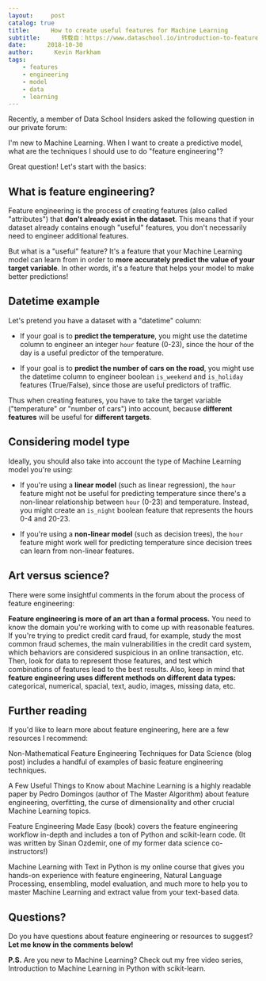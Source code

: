 ```yaml
---
layout:     post
catalog: true
title:      How to create useful features for Machine Learning
subtitle:      转载自：https://www.dataschool.io/introduction-to-feature-engineering/
date:      2018-10-30
author:      Kevin Markham
tags:
    - features
    - engineering
    - model
    - data
    - learning
---
```


Recently, a member of Data School Insiders asked the following question in our private forum:

> 
I'm new to Machine Learning. When I want to create a predictive model, what are the techniques I should use to do "feature engineering"?


Great question! Let's start with the basics:

## What is feature engineering?

Feature engineering is the process of creating features (also called "attributes") that **don't already exist in the dataset**. This means that if your dataset already contains enough "useful" features, you don't necessarily need to engineer additional features.

But what is a "useful" feature? It's a feature that your Machine Learning model can learn from in order to **more accurately predict the value of your target variable**. In other words, it's a feature that helps your model to make better predictions!

## Datetime example

Let's pretend you have a dataset with a "datetime" column:

- If your goal is to **predict the temperature**, you might use the datetime column to engineer an integer `hour` feature (0-23), since the hour of the day is a useful predictor of the temperature.

- If your goal is to **predict the number of cars on the road**, you might use the datetime column to engineer boolean `is_weekend` and `is_holiday` features (True/False), since those are useful predictors of traffic.


Thus when creating features, you have to take the target variable ("temperature" or "number of cars") into account, because **different features** will be useful for **different targets**.

## Considering model type

Ideally, you should also take into account the type of Machine Learning model you're using:

- If you're using a **linear model** (such as linear regression), the `hour` feature might not be useful for predicting temperature since there's a non-linear relationship between `hour` (0-23) and temperature. Instead, you might create an `is_night` boolean feature that represents the hours 0-4 and 20-23.

- If you're using a **non-linear model** (such as decision trees), the `hour` feature might work well for predicting temperature since decision trees can learn from non-linear features.


## Art versus science?

There were some insightful comments in the forum about the process of feature engineering:

> 
**Feature engineering is more of an art than a formal process.** You need to know the domain you're working with to come up with reasonable features. If you're trying to predict credit card fraud, for example, study the most common fraud schemes, the main vulnerabilities in the credit card system, which behaviors are considered suspicious in an online transaction, etc. Then, look for data to represent those features, and test which combinations of features lead to the best results.
Also, keep in mind that **feature engineering uses different methods on different data types:** categorical, numerical, spacial, text, audio, images, missing data, etc.


## Further reading

If you'd like to learn more about feature engineering, here are a few resources I recommend:

Non-Mathematical Feature Engineering Techniques for Data Science (blog post) includes a handful of examples of basic feature engineering techniques.

A Few Useful Things to Know about Machine Learning is a highly readable paper by Pedro Domingos (author of The Master Algorithm) about feature engineering, overfitting, the curse of dimensionality and other crucial Machine Learning topics.

Feature Engineering Made Easy (book) covers the feature engineering workflow in-depth and includes a ton of Python and scikit-learn code. (It was written by Sinan Ozdemir, one of my former data science co-instructors!)

Machine Learning with Text in Python is my online course that gives you hands-on experience with feature engineering, Natural Language Processing, ensembling, model evaluation, and much more to help you to master Machine Learning and extract value from your text-based data.

## Questions?

Do you have questions about feature engineering or resources to suggest? **Let me know in the comments below!**

**P.S.** Are you new to Machine Learning? Check out my free video series, Introduction to Machine Learning in Python with scikit-learn.
